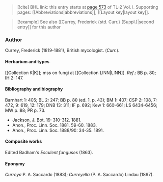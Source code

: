 > [!cite] BHL link: this entry starts at [page 573](https://www.biodiversitylibrary.org/item/103414#page/621/mode/1up) of TL-2 Vol. I.
> Supporting pages: [[Abbreviations|abbreviations]], [[Layout key|layout key]].

> [!example] See also [[Currey, Frederick {std. Curr.} (Suppl.)|second entry]] for this author

### Author

Currey, Frederick (1819-1881), British mycologist. (*Curr.*).

#### Herbarium and types

[[Collection K|K]]; mss on fungi at [[Collection LINN|LINN]].
*Ref*.: BB p. 80; IH 2: 147.

#### Bibliography and biography

Barnhart 1: 405; BL 2: 247; BB p. 80 (ed. 1, p. 43); BM 1: 407; CSP 2: 108, 7: 472, 9: 619, 12: 179; DNB 13: 311; IF p. 692; Kew 1: 660-661; LS 6434-6456; MW p. 88; PR p. 73.
- Jackson, J. Bot. 19: 310-312. 1881.
- Anon., Proc. Linn. Soc. 1881. 59-60. 1883.
- Anon., Proc. Linn. Soc. 1888/90: 34-35. 1891.

#### Composite works

Edited Badham's *Esculent funguses* (1863).

#### Eponymy

*Curreya* P. A. Saccardo (1883); *Curreyella* (P. A. Saccardo) Lindau (1897).

